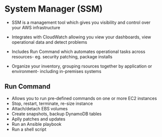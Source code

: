 # System Manager (SSM) 

* SSM is a management tool which gives you visibility and control over your AWS infrastructure

* Integrates with CloudWatch allowing you view your dashboards, view operational data and detect problems

* Includes Run Command which automates operational tasks across resources- eg. security patching, package installs

* Organize your inventory, grouping rsources together by application or environment- including in-premises systems

## Run Command

* Allows you to run pre-defined commands on one or more EC2 instances
* Stop, restart, terminate, re-size instance
* Attach/detach EBS volumes
* Create snapshots, backup DynamoDB tables
* Aplly patches and updates
* Run an Ansible playbook
* Run a shell script



